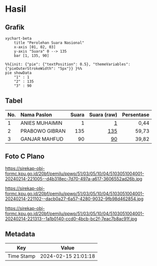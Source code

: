 # Hasil

## Grafik

```mermaid
xychart-beta
    title "Perolehan Suara Nasional"
    x-axis [01, 02, 03]
    y-axis "Suara" 0 --> 135
    bar [1, 135, 90]
```

```mermaid
%%{init: {"pie": {"textPosition": 0.5}, "themeVariables": {"pieOuterStrokeWidth": "5px"}} }%%
pie showData
    "1" : 1
    "2" : 135
    "3" : 90
```

## Tabel

| No. | Nama Paslon    | Suara | Suara (raw) | Persentase |
|:--- |:-------------- | -----:| -----------:| ----------:|
| 1   | ANIES MUHAIMIN | 1     | [1][p-1]    | 0,44       |
| 2   | PRABOWO GIBRAN | 135   | [135][p-2]  | 59,73      |
| 3   | GANJAR MAHFUD  | 90    | [90][p-3]   | 39,82      |


[p-1]: https://github.com/gigit-pemilu/pemilu-2024/blob/main/pilpres/hitung-suara/sub/51-bali/sub/03-badung/sub/05-kuta-selatan/sub/1004-benoa/sub/001-tps/sub/paslon-1.txt
[p-2]: https://github.com/gigit-pemilu/pemilu-2024/blob/main/pilpres/hitung-suara/sub/51-bali/sub/03-badung/sub/05-kuta-selatan/sub/1004-benoa/sub/001-tps/sub/paslon-2.txt
[p-3]: https://github.com/gigit-pemilu/pemilu-2024/blob/main/pilpres/hitung-suara/sub/51-bali/sub/03-badung/sub/05-kuta-selatan/sub/1004-benoa/sub/001-tps/sub/paslon-3.txt

## Foto C Plano

https://sirekap-obj-formc.kpu.go.id/20bf/pemilu/ppwp/51/03/05/10/04/5103051004001-20240214-221005--d4b318ec-7d70-497a-a617-3606552ad26b.jpg

https://sirekap-obj-formc.kpu.go.id/20bf/pemilu/ppwp/51/03/05/10/04/5103051004001-20240214-221102--dacb0a27-6a57-4280-9032-9fb98d462854.jpg

https://sirekap-obj-formc.kpu.go.id/20bf/pemilu/ppwp/51/03/05/10/04/5103051004001-20240214-221313--1a1b0140-ccd0-4bcb-bc2f-7eac7b8ac91f.jpg


## Metadata

| Key        | Value               |
| ---------- | ------------------- |
| Time Stamp | 2024-02-15 21:01:18 |



